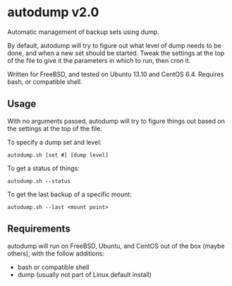 autodump v2.0
========
Automatic management of backup sets using dump.

By default, autodump will try to figure out what level of dump needs to be done, and when a new set should be started.
Tweak the settings at the top of the file to give it the parameters in which to run, then cron it.

Written for FreeBSD, and tested on Ubuntu 13.10 and CentOS 6.4. Requires bash, or compatible shell.


Usage
-----
With no arguments passed, autodump will try to figure things out based on the settings at the top of the file.

To specify a dump set and level:

    autodump.sh [set #] [dump level]


To get a status of things:

    autodump.sh --status


To get the last backup of a specific mount:

    autodump.sh --last <mount point>


Requirements
------------
autodump will run on FreeBSD, Ubuntu, and CentOS out of the box (maybe others), with the follow additions:
  - bash or compatible shell
  - dump (usually not part of Linux default install)

